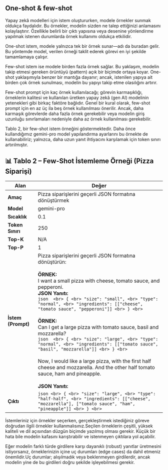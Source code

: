 ## One-shot & few-shot
Yapay zekâ modelleri için istem oluştururken, modele örnekler sunmak oldukça faydalıdır.
Bu örnekler, modelin sizden ne talep ettiğinizi anlamasını kolaylaştırır. Özellikle belirli bir çıktı yapısına veya desenine yönlendirme yapılmak istenen durumlarda örnek kullanımı oldukça etkilidir.

One-shot istem, modele yalnızca tek bir örnek sunar—adı da buradan gelir.
Bu yöntemde model, verilen örneği taklit ederek görevi en iyi şekilde tamamlamaya çalışır.

Few-shot istem ise modele birden fazla örnek sağlar.
Bu yaklaşım, modelin takip etmesi gereken örüntüyü (pattern) açık bir biçimde ortaya koyar.
One-shot yaklaşımıyla benzer bir mantığa dayanır; ancak, istenilen yapıya ait birden çok örnek sunulması, modelin bu yapıyı takip etme olasılığını artırır.

Few-shot prompt için kaç örnek kullanılacağı; görevin karmaşıklığı, örneklerin kalitesi ve kullanılan üretken yapay zekâ (gen AI) modelinin yetenekleri gibi birkaç faktöre bağlıdır. Genel bir kural olarak, few-shot prompt için en az üç ila beş örnek kullanılması önerilir. Ancak, daha karmaşık görevlerde daha fazla örnek gerekebilir veya modelin giriş uzunluğu sınırlamaları nedeniyle daha az örnek kullanılması gerekebilir.

Tablo 2, bir few-shot istem örneğini göstermektedir. Daha önce kullandığımız gemini-pro model yapılandırma ayarlarını bu örnekte de kullanabiliriz; yalnızca, daha uzun yanıt ihtiyacını karşılamak için token sınırı artırılmıştır.

## 📊 Tablo 2 – Few-Shot İstemleme Örneği (Pizza Siparişi)
| **Alan**            | **Değer** |
|---------------------|-----------|
| **Amaç**            | Pizza siparişlerini geçerli JSON formatına dönüştürmek |
| **Model**           | gemini-pro |
| **Sıcaklık**        | 0.1 |
| **Token Sınırı**    | 250 |
| **Top-K**           | N/A |
| **Top-P**           | 1 |
| **İstem (Prompt)**  | Pizza siparişlerini geçerli JSON formatına dönüştürün:  <br><br> **ÖRNEK:** <br> I want a small pizza with cheese, tomato sauce, and pepperoni. <br> **JSON Yanıtı:**  <br> ```json  <br> { <br> "size": "small", <br> "type": "normal", <br> "ingredients": [["cheese", "tomato sauce", "pepperoni"]] <br> } <br> ``` <br><br> **ÖRNEK:** <br> Can I get a large pizza with tomato sauce, basil and mozzarella? <br> ```json  <br> { <br> "size": "large", <br> "type": "normal", <br> "ingredients": [["tomato sauce", "basil", "mozzarella"]] <br> } <br> ``` <br><br> Now, I would like a large pizza, with the first half cheese and mozzarella. And the other half tomato sauce, ham and pineapple. <br><br> **JSON Yanıtı:** |
| **Çıktı**           | ```json <br> { <br> "size": "large", <br> "type": "half-half", <br> "ingredients": [["cheese", "mozzarella"], ["tomato sauce", "ham", "pineapple"]] <br> } <br> ``` |
    
        
İstemleriniz için örnekler seçerken, gerçekleştirmek istediğiniz göreve doğrudan ilgili örnekler kullanmalısınız.Seçilen örneklerin çeşitli, yüksek kaliteli ve dil açısından düzgün biçimde yazılmış olması gerekir. Küçük bir hata bile modelin kafasını karıştırabilir ve istenmeyen çıktılara yol açabilir.

Eğer modelin farklı türde girdilere karşı dayanıklı (robust) yanıtlar üretmesini istiyorsanız, örneklerinizin içine uç durumları (edge cases) da dahil etmeniz önemlidir.Uç durumlar; alışılmadık veya beklenmeyen girdilerdir, ancak modelin yine de bu girdileri doğru şekilde işleyebilmesi gerekir.